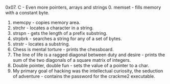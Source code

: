 0x07. C - Even more pointers, arrays and strings
0. memset -  fills memory with a constant byte.
1. memcpy - copies memory area.
2. strchr -  locates a character in a string.
3. strspn - gets the length of a prefix substring.
4. strpbrk - searches a string for any of a set of bytes.
5. strstr - locates a substring.
6. Chess is mental torture - prints the chessboard.
7. The line of life is a ragged diagonal between duty and desire -  prints the sum of the two diagonals of a square matrix of integers.
8. Double pointer, double fun - sets the value of a pointer to a char.
9. My primary goal of hacking was the intellectual curiosity, the seduction of adventure - contains the password for the crackme2 executable.










